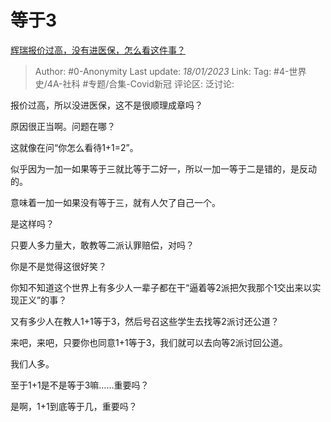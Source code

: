 # 等于3
[辉瑞报价过高，没有进医保，怎么看这件事？](https://afdian.net/p/8f4c6a9096c611eda2f152540025c377)

> Author: #0-Anonymity
> Last update: *18/01/2023*
> Link:
> Tag: #4-世界史/4A-社科 #专题/合集-Covid新冠
> 评论区:
> 泛讨论:

报价过高，所以没进医保，这不是很顺理成章吗？

原因很正当啊。问题在哪？

这就像在问“你怎么看待1+1=2”。

似乎因为一加一如果等于三就比等于二好一，所以一加一等于二是错的，是反动的。

意味着一加一如果没有等于三，就有人欠了自己一个。

是这样吗？

只要人多力量大，敢教等二派认罪赔偿，对吗？

你是不是觉得这很好笑？

你知不知道这个世界上有多少人一辈子都在干“逼着等2派把欠我那个1交出来以实现正义”的事？

又有多少人在教人1+1等于3，然后号召这些学生去找等2派讨还公道？

来吧，来吧，只要你也同意1+1等于3，我们就可以去向等2派讨回公道。

我们人多。

至于1+1是不是等于3嘛……重要吗？

是啊，1+1到底等于几，重要吗？
